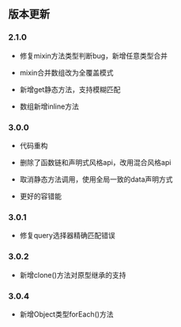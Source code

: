 ## 版本更新

### 2.1.0

* 修复mixin方法类型判断bug，新增任意类型合并

* mixin合并数组改为全覆盖模式

* 新增get静态方法，支持模糊匹配

* 数组新增inline方法

<!-- * 新增set静态方法，支持模糊匹配 -->

### 3.0.0

* 代码重构

* 删除了函数链和声明式风格api，改用混合风格api

* 取消静态方法调用，使用全局一致的data声明方式

* 更好的容错能

### 3.0.1

* 修复query选择器精确匹配错误

### 3.0.2

* 新增clone()方法对原型继承的支持

### 3.0.4

* 新增Object类型forEach()方法

